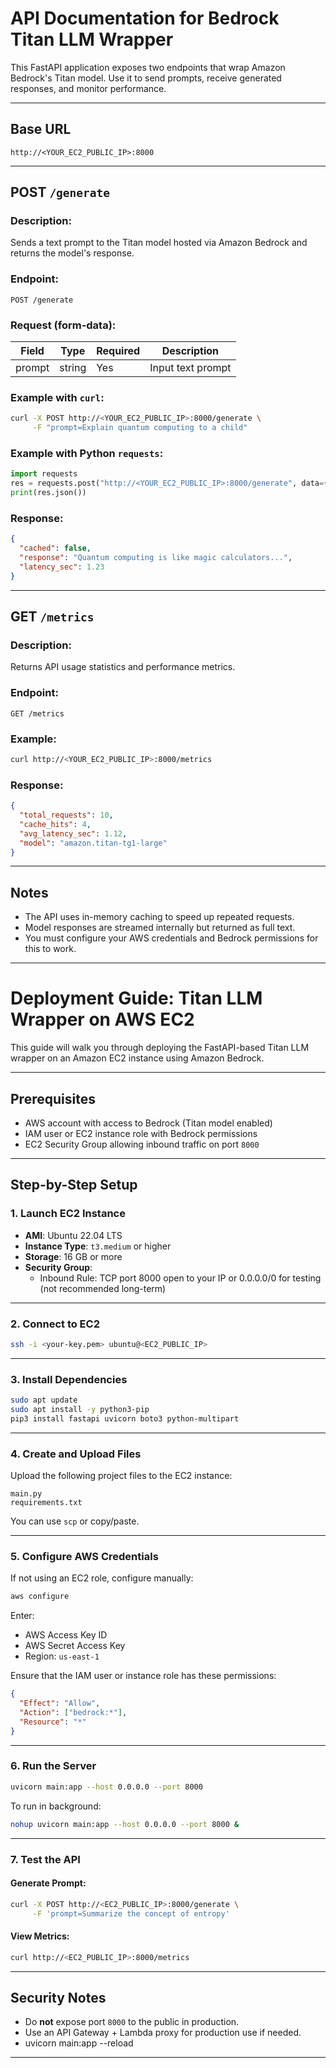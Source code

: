 # API Documentation for Bedrock Titan LLM Wrapper

This FastAPI application exposes two endpoints that wrap Amazon Bedrock's Titan model. Use it to send prompts, receive generated responses, and monitor performance.

---

## Base URL

```
http://<YOUR_EC2_PUBLIC_IP>:8000
```

---

##  POST `/generate`

### Description:
Sends a text prompt to the Titan model hosted via Amazon Bedrock and returns the model's response.

### Endpoint:
```
POST /generate
```

### Request (form-data):
| Field   | Type   | Required | Description              |
|---------|--------|----------|--------------------------|
| prompt | string | Yes   | Input text prompt       |

### Example with `curl`:
```bash
curl -X POST http://<YOUR_EC2_PUBLIC_IP>:8000/generate \
     -F "prompt=Explain quantum computing to a child"
```

### Example with Python `requests`:
```python
import requests
res = requests.post("http://<YOUR_EC2_PUBLIC_IP>:8000/generate", data={"prompt": "Write a poem about AI."})
print(res.json())
```

### Response:
```json
{
  "cached": false,
  "response": "Quantum computing is like magic calculators...",
  "latency_sec": 1.23
}
```

---

## GET `/metrics`

### Description:
Returns API usage statistics and performance metrics.

### Endpoint:
```
GET /metrics
```

### Example:
```bash
curl http://<YOUR_EC2_PUBLIC_IP>:8000/metrics
```

### Response:
```json
{
  "total_requests": 10,
  "cache_hits": 4,
  "avg_latency_sec": 1.12,
  "model": "amazon.titan-tg1-large"
}
```

---

## Notes
- The API uses in-memory caching to speed up repeated requests.
- Model responses are streamed internally but returned as full text.
- You must configure your AWS credentials and Bedrock permissions for this to work.

---

# Deployment Guide: Titan LLM Wrapper on AWS EC2

This guide will walk you through deploying the FastAPI-based Titan LLM wrapper on an Amazon EC2 instance using Amazon Bedrock.

---

## Prerequisites
- AWS account with access to Bedrock (Titan model enabled)
- IAM user or EC2 instance role with Bedrock permissions
- EC2 Security Group allowing inbound traffic on port `8000`

---

## Step-by-Step Setup

### 1. Launch EC2 Instance
- **AMI**: Ubuntu 22.04 LTS
- **Instance Type**: `t3.medium` or higher
- **Storage**: 16 GB or more
- **Security Group**:
  - Inbound Rule: TCP port 8000 open to your IP or 0.0.0.0/0 for testing (not recommended long-term)

---

### 2. Connect to EC2
```bash
ssh -i <your-key.pem> ubuntu@<EC2_PUBLIC_IP>
```

---

### 3. Install Dependencies
```bash
sudo apt update
sudo apt install -y python3-pip
pip3 install fastapi uvicorn boto3 python-multipart
```

---

### 4. Create and Upload Files
Upload the following project files to the EC2 instance:
```
main.py
requirements.txt
```

You can use `scp` or copy/paste.

---

### 5. Configure AWS Credentials
If not using an EC2 role, configure manually:
```bash
aws configure
```
Enter:
- AWS Access Key ID
- AWS Secret Access Key
- Region: `us-east-1`

Ensure that the IAM user or instance role has these permissions:
```json
{
  "Effect": "Allow",
  "Action": ["bedrock:*"],
  "Resource": "*"
}
```

---

### 6. Run the Server
```bash
uvicorn main:app --host 0.0.0.0 --port 8000
```

To run in background:
```bash
nohup uvicorn main:app --host 0.0.0.0 --port 8000 &
```

---

### 7. Test the API

#### Generate Prompt:
```bash
curl -X POST http://<EC2_PUBLIC_IP>:8000/generate \
     -F 'prompt=Summarize the concept of entropy'
```

#### View Metrics:
```bash
curl http://<EC2_PUBLIC_IP>:8000/metrics
```

---

## Security Notes
- Do **not** expose port `8000` to the public in production.
- Use an API Gateway + Lambda proxy for production use if needed.
- uvicorn main:app --reload
---
